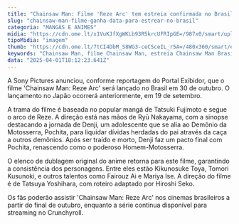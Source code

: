 ```yaml
---
title: "Chainsaw Man: Filme 'Reze Arc' tem estreia confirmada no Brasil para outubro"
slug: "chainsaw-man-filme-ganha-data-para-estrear-no-brasil"
categoria: "MANGÁS E ANIMES"
midia: "https://cdn.ome.lt/x1VuKJfXgWKLb93R5krcUFRIpGE=/987x0/smart/uploads/conteudo/fotos/OMELETE_CAPA_-_2025-04-01T150321.437.png"
tipoMidia: "imagem"
thumb: "https://cdn.ome.lt/7tCI4DbM_S8WG3-ceCSceIL_r5A=/480x360/smart/extras/conteudos/omelete_THUMB_-_2025-04-01T150307.894.png"
keywords: "Chainsaw Man, filme Chainsaw Man, estreia Chainsaw Man Brasil, Reze Arc, cinemas brasileiros"
data: "2025-04-01T18:12:23.641Z"
---
```


A Sony Pictures anunciou, conforme reportagem do Portal Exibidor, que o filme 'Chainsaw Man: Reze Arc' será lançado no Brasil em 30 de outubro. O lançamento no Japão ocorrerá anteriormente, em 19 de setembro.

A trama do filme é baseada no popular mangá de Tatsuki Fujimoto e segue o arco de Reze. A direção está nas mãos de Ryū Nakayama, com a sinopse destacando a jornada de Denji, um adolescente que se alia ao Demônio da Motosserra, Pochita, para liquidar dívidas herdadas do pai através da caça a outros demônios. Após ser traído e morto, Denji faz um pacto final com Pochita, renascendo como o poderoso Homem-Motosserra.

O elenco de dublagem original do anime retorna para este filme, garantindo a consistência dos personagens. Entre eles estão Kikunosuke Toya, Tomori Kusunoki, e outros talentos como Fairouz Ai e Mariya Ise. A direção do filme é de Tatsuya Yoshihara, com roteiro adaptado por Hiroshi Seko.

Os fãs poderão assistir 'Chainsaw Man: Reze Arc' nos cinemas brasileiros a partir do final de outubro, enquanto a série continua disponível para streaming no Crunchyroll.